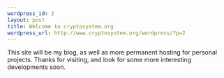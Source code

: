 ```yaml
--- 
wordpress_id: 2
layout: post
title: Welcome to cryptosystem.org
wordpress_url: http://www.cryptosystem.org/wordpress/?p=2
---
```

This site will be my blog, as well as more permanent hosting for personal projects. Thanks for visiting, and look for some more interesting developments soon.
